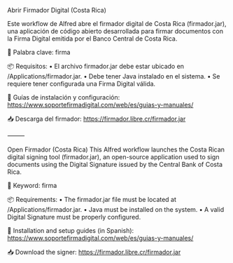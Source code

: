 Abrir Firmador Digital (Costa Rica)

Este workflow de Alfred abre el firmador digital de Costa Rica (firmador.jar), una aplicación de código abierto desarrollada para firmar documentos con la Firma Digital emitida por el Banco Central de Costa Rica.

🔑 Palabra clave: firma

📦 Requisitos:
	•	El archivo firmador.jar debe estar ubicado en /Applications/firmador.jar.
	•	Debe tener Java instalado en el sistema.
	•	Se requiere tener configurada una Firma Digital válida.

📘 Guías de instalación y configuración:
https://www.soportefirmadigital.com/web/es/guias-y-manuales/

📥 Descarga del firmador:
https://firmador.libre.cr/firmador.jar

⸻

Open Firmador (Costa Rica)
This Alfred workflow launches the Costa Rican digital signing tool (firmador.jar), an open-source application used to sign documents using the Digital Signature issued by the Central Bank of Costa Rica.

🔑 Keyword: firma

📦 Requirements:
	•	The firmador.jar file must be located at /Applications/firmador.jar.
	•	Java must be installed on the system.
	•	A valid Digital Signature must be properly configured.

📘 Installation and setup guides (in Spanish):
https://www.soportefirmadigital.com/web/es/guias-y-manuales/

📥 Download the signer:
https://firmador.libre.cr/firmador.jar
